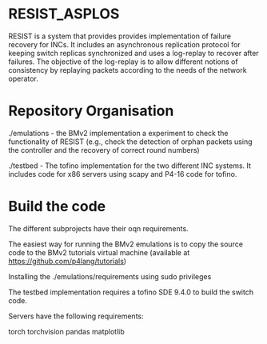 # RESIST_ASPLOS

RESIST is a system that provides provides implementation of failure recovery for INCs. It includes an asynchronous replication protocol for keeping switch replicas
synchronized and uses a log-replay to recover after failures. The objective of the log-replay is to allow different notions of consistency by replaying packets 
according to the needs of the network operator. 


# Repository Organisation

./emulations - the BMv2 implementation a experiment to check the functionality of RESIST (e.g., check the detection of orphan packets using the controller and the recovery of correct round numbers)

./testbed - The tofino implementation for the two different INC systems. It includes code for x86 servers using scapy and P4-16 code for tofino. 


# Build the code

The different subprojects have their oqn requirements. 

The easiest way for running the BMv2 emulations is to copy the source code to the BMv2 tutorials virtual machine (available at https://github.com/p4lang/tutorials)

Installing the ./emulations/requirements using sudo privileges

The testbed implementation requires a tofino SDE 9.4.0 to build the switch code. 

Servers have the following requirements:

torch
torchvision
pandas
matplotlib